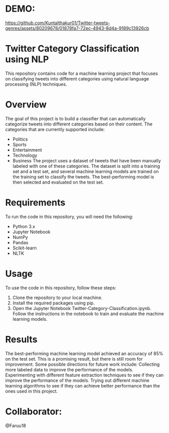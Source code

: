 # DEMO: 



https://github.com/Kuntalthakur01/Twitter-tweets-genres/assets/80209678/01878fa7-72ec-4943-8d4a-9189c13926cb





# Twitter Category Classification using NLP
This repository contains code for a machine learning project that focuses on classifying tweets into different categories using natural language processing (NLP) techniques.
# Overview
The goal of this project is to build a classifier that can automatically categorize tweets into different categories based on their content. The categories that are currently supported include:
* Politics
* Sports
* Entertainment
* Technology
* Business
The project uses a dataset of tweets that have been manually labeled with one of these categories. The dataset is split into a training set and a test set, and several machine learning models are trained on the training set to classify the tweets. The best-performing model is then selected and evaluated on the test set.
# Requirements
To run the code in this repository, you will need the following:
* Python 3.x
* Jupyter Notebook
* NumPy
* Pandas
* Scikit-learn
* NLTK
# Usage
To use the code in this repository, follow these steps:
1. Clone the repository to your local machine.
2. Install the required packages using pip.
3. Open the Jupyter Notebook Twitter-Category-Classification.ipynb.
Follow the instructions in the notebook to train and evaluate the machine learning models.
# Results
The best-performing machine learning model achieved an accuracy of 85% on the test set. This is a promising result, but there is still room for improvement. Some possible directions for future work include:
Collecting more labeled data to improve the performance of the models.
Experimenting with different feature extraction techniques to see if they can improve the performance of the models.
Trying out different machine learning algorithms to see if they can achieve better performance than the ones used in this project.


# Collaborator:
@Faruu18
